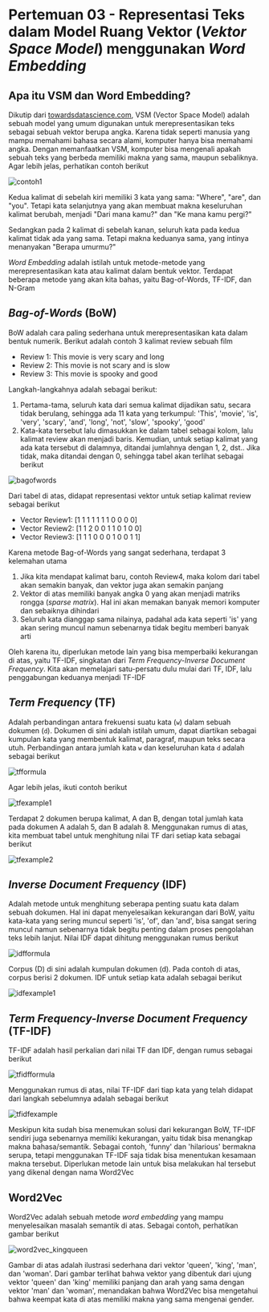 # Pertemuan 03 - Representasi Teks dalam Model Ruang Vektor (*Vektor Space Model*) menggunakan *Word Embedding*

## Apa itu VSM dan Word Embedding?
Dikutip dari [towardsdatascience.com](https://towardsdatascience.com/vector-space-models-48b42a15d86d/), VSM (Vector Space Model) adalah sebuah model yang umum digunakan untuk merepresentasikan teks sebagai sebuah vektor berupa angka. Karena tidak seperti manusia yang mampu memahami bahasa secara alami, komputer hanya bisa memahami angka. Dengan memanfaatkan VSM, komputer bisa mengenali apakah sebuah teks yang berbeda memiliki makna yang sama, maupun sebaliknya. Agar lebih jelas, perhatikan contoh berikut

![contoh1](vsm.png)

Kedua kalimat di sebelah kiri memiliki 3 kata yang sama: "Where", "are", dan "you". Tetapi kata selanjutnya yang akan membuat makna keseluruhan kalimat berubah, menjadi "Dari mana kamu?" dan "Ke mana kamu pergi?"

Sedangkan pada 2 kalimat di sebelah kanan, seluruh kata pada kedua kalimat tidak ada yang sama. Tetapi makna keduanya sama, yang intinya menanyakan "Berapa umurmu?"

*Word Embedding* adalah istilah untuk metode-metode yang merepresentasikan kata atau kalimat dalam bentuk vektor. Terdapat beberapa metode yang akan kita bahas, yaitu Bag-of-Words, TF-IDF, dan N-Gram

## *Bag-of-Words* (BoW)

BoW adalah cara paling sederhana untuk merepresentasikan kata dalam bentuk numerik. Berikut adalah contoh 3 kalimat review sebuah film

- Review 1: This movie is very scary and long
- Review 2: This movie is not scary and is slow
- Review 3: This movie is spooky and good

Langkah-langkahnya adalah sebagai berikut:
1. Pertama-tama, seluruh kata dari semua kalimat dijadikan satu, secara tidak berulang, sehingga ada 11 kata yang terkumpul: 'This', 'movie', 'is', 'very', 'scary', 'and', 'long', 'not',  'slow', 'spooky',  'good'
2. Kata-kata tersebut lalu dimasukkan ke dalam tabel sebagai kolom, lalu kalimat review akan menjadi baris. Kemudian, untuk setiap kalimat yang ada kata tersebut di dalamnya, ditandai jumlahnya dengan 1, 2, dst.. Jika tidak, maka ditandai dengan 0, sehingga tabel akan terlihat sebagai berikut

![bagofwords](bow.png)

Dari tabel di atas, didapat representasi vektor untuk setiap kalimat review sebagai berikut

- Vector Review1: [1 1 1 1 1 1 1 0 0 0 0]
- Vector Review2: [1 1 2 0 0 1 1 0 1 0 0]
- Vector Review3: [1 1 1 0 0 0 1 0 0 1 1]

Karena metode Bag-of-Words yang sangat sederhana, terdapat 3 kelemahan utama
1. Jika kita mendapat kalimat baru, contoh Review4, maka kolom dari tabel akan semakin banyak, dan vektor juga akan semakin panjang
2. Vektor di atas memiliki banyak angka 0 yang akan menjadi matriks rongga (*sparse matrix*). Hal ini akan memakan banyak memori komputer dan sebaiknya dihindari
3. Seluruh kata dianggap sama nilainya, padahal ada kata seperti 'is' yang akan sering muncul namun sebenarnya tidak begitu memberi banyak arti

Oleh karena itu, diperlukan metode lain yang bisa memperbaiki kekurangan di atas, yaitu TF-IDF, singkatan dari *Term Frequency-Inverse Document Frequency*. Kita akan memelajari satu-persatu dulu mulai dari TF, IDF, lalu penggabungan keduanya menjadi TF-IDF

## *Term Frequency* (TF)

Adalah perbandingan antara frekuensi suatu kata (`w`) dalam sebuah dokumen (`d`). Dokumen di sini adalah istilah umum, dapat diartikan sebagai kumpulan kata yang membentuk kalimat, paragraf, maupun teks secara utuh. Perbandingan antara jumlah kata `w` dan keseluruhan kata `d` adalah sebagai berikut

![tfformula](tfformula.png)

Agar lebih jelas, ikuti contoh berikut

![tfexample1](tfexample1.png)

Terdapat 2 dokumen berupa kalimat, A dan B, dengan total jumlah kata pada dokumen A adalah 5, dan B adalah 8. Menggunakan rumus di atas, kita membuat tabel untuk menghitung nilai TF dari setiap kata sebagai berikut

![tfexample2](tfexample2.png)

## *Inverse Document Frequency* (IDF)

Adalah metode untuk menghitung seberapa penting suatu kata dalam sebuah dokumen. Hal ini dapat menyelesaikan kekurangan dari BoW, yaitu kata-kata yang sering muncul seperti 'is', 'of', dan 'and', bisa sangat sering muncul namun sebenarnya tidak begitu penting dalam proses pengolahan teks lebih lanjut. Nilai IDF dapat dihitung menggunakan rumus berikut

![idfformula](idfformula.png)

Corpus (D) di sini adalah kumpulan dokumen (d). Pada contoh di atas, corpus berisi 2 dokumen. IDF untuk setiap kata adalah sebagai berikut

![idfexample1](idfexample1.png)

## *Term Frequency-Inverse Document Frequency* (TF-IDF)

TF-IDF adalah hasil perkalian dari nilai TF dan IDF, dengan rumus sebagai berikut

![tfidfformula](tfidfformula.png)

Menggunakan rumus di atas, nilai TF-IDF dari tiap kata yang telah didapat dari langkah sebelumnya adalah sebagai berikut

![tfidfexample](tfidfexample.png)

Meskipun kita sudah bisa menemukan solusi dari kekurangan BoW, TF-IDF sendiri juga sebenarnya memiliki kekurangan, yaitu tidak bisa menangkap makna bahasa/semantik. Sebagai contoh, 'funny' dan 'hilarious' bermakna serupa, tetapi menggunakan TF-IDF saja tidak bisa menentukan kesamaan makna tersebut. Diperlukan metode lain untuk bisa melakukan hal tersebut yang dikenal dengan nama Word2Vec

## Word2Vec

Word2Vec adalah sebuah metode *word embedding* yang mampu menyelesaikan masalah semantik di atas. Sebagai contoh, perhatikan gambar berikut

![word2vec_kingqueen](word2vec_kingqueen.png)

Gambar di atas adalah ilustrasi sederhana dari vektor 'queen', 'king', 'man', dan 'woman'. Dari gambar terlihat bahwa vektor yang dibentuk dari ujung vektor 'queen' dan 'king' memiliki panjang dan arah yang sama dengan vektor 'man' dan 'woman', menandakan bahwa Word2Vec bisa mengetahui bahwa keempat kata di atas memiliki makna yang sama mengenai gender.